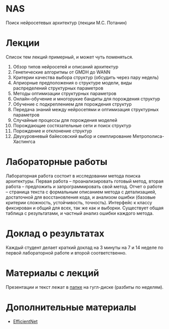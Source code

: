# NAS
Поиск нейросетевых архитектур (лекции М.С. Потанин)

# Лекции
Список тем лекций примерный, и может чуть поменяться.
1. Обзор типов нейросетей и описаний архитектур
2. Генетические алгоритмы от GMDH до WANN
3. Критерии качества выбора структур (обсудить через пару недель)
4. Априорные предположения о структуре модели, виды распределений структурных параметров
5. Методы оптимизации структурных параметров
6. Онлайн-обучение и многорукие бандиты для порождения структур
7. Обучение с подкреплением для порождения структур
8. Передача знаний между нейросетями и оптимизация структурных параметров
9. Случайные процессы для порождения моделей
10. Порождающие состязательные сети и поиск структур
11. Порождение и отклонение структур
12. Двухуровневый байесовский выбор и семплирование Метрополиса-Хастингса

# Лабораторные работы
Лабораторная работа состоит в исследовании метода поиска архитектуры. Первая работа – проанализировать готовый метод, вторая работа – предложить и запрограммировать свой метод. Отчет о работе – страница текста с формальным описанием метода с детализацией, достаточной для восстановления кода, и анализом ошибки (базовые критерии сложность, устойчивость, точность). Интерфейс к классу фиксирован и общий для всех, так же как и выборки. Существует общая таблица с результатами, и частный анализ ошибки каждого метода. 

# Доклад о результатах
Каждый студент делает краткий доклад на 3 минуты на 7 и 14 неделе по первой лабораторной работе и второй соответственно.


# Материалы с лекций

Презентации и текст лежат в [папке](https://drive.google.com/drive/folders/1zEmDNG2AWyGIao5x1mKt7bu4ogEuvOhb?usp=sharing) на гугл-диске (разбиты по неделям).

# Дополнительные материалы

* [EfficientNet](https://arxiv.org/pdf/1905.11946.pdf)
